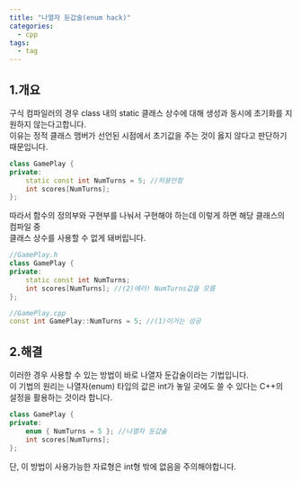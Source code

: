 ```yaml
---
title: "나열자 둔갑술(enum hack)"
categories:
  - cpp
tags:
  - tag
---
```


## 1.개요
구식 컴파일러의 경우 class 내의 static 클래스 상수에 대해 생성과 동시에 초기화를 지원하지 않는다고합니다.<br>
이유는 정적 클래스 맴버가 선언된 시점에서 초기값을 주는 것이 옳지 않다고 판단하기 때문입니다.
```cpp
class GamePlay {
private:
	static const int NumTurns = 5; //허용안함
	int scores[NumTurns];
};
```

따라서 함수의 정의부와 구현부를 나눠서 구현해야 하는데 이렇게 하면 해당 클래스의 컴파일 중<br>
클래스 상수를 사용할 수 없게 돼버립니다.
```cpp
//GamePlay.h
class GamePlay {
private:
	static const int NumTurns;
	int scores[NumTurns]; //(2)에러! NumTurns값을 모름
};

//GamePlay.cpp
const int GamePlay::NumTurns = 5; //(1)이거는 성공
```

## 2.해결
이러한 경우 사용할 수 있는 방법이 바로 나열자 둔갑술이라는 기법입니다.<br>
이 기법의 원리는 나열자(enum) 타입의 값은 int가 놓일 곳에도 쓸 수 있다는 C++의<br>
설정을 활용하는 것이라 합니다.
```cpp
class GamePlay {
private:
	enum { NumTurns = 5 }; //나열자 둔갑술
	int scores[NumTurns];
};
```
단, 이 방법이 사용가능한 자료형은 int형 밖에 없음을 주의해야합니다.
